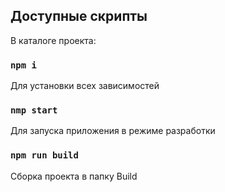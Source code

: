 ## Доступные скрипты

В каталоге проекта:

### `npm i`
Для установки всех зависимостей

### `nmp start`

Для запуска приложения в режиме разработки

### `npm run build`

Сборка проекта в папку Build


